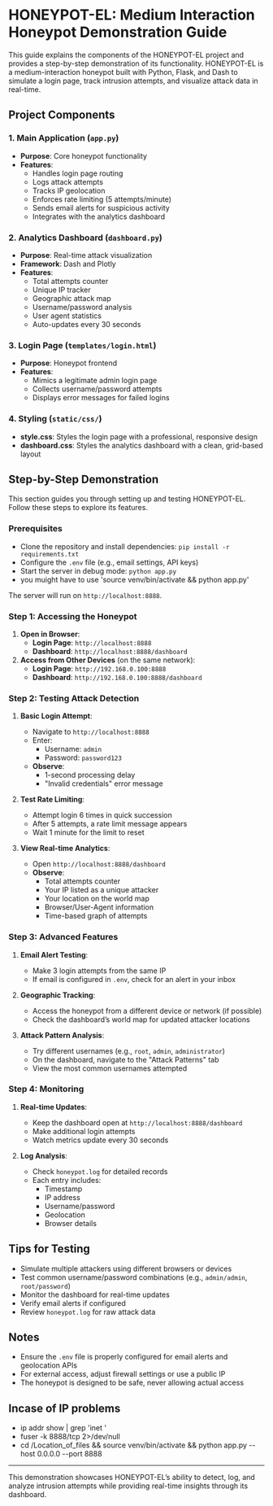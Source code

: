 # HONEYPOT-EL: Medium Interaction Honeypot Demonstration Guide

This guide explains the components of the HONEYPOT-EL project and provides a step-by-step demonstration of its functionality. HONEYPOT-EL is a medium-interaction honeypot built with Python, Flask, and Dash to simulate a login page, track intrusion attempts, and visualize attack data in real-time.

## Project Components

### 1. Main Application (`app.py`)
- **Purpose**: Core honeypot functionality
- **Features**:
  - Handles login page routing
  - Logs attack attempts
  - Tracks IP geolocation
  - Enforces rate limiting (5 attempts/minute)
  - Sends email alerts for suspicious activity
  - Integrates with the analytics dashboard

### 2. Analytics Dashboard (`dashboard.py`)
- **Purpose**: Real-time attack visualization
- **Framework**: Dash and Plotly
- **Features**:
  - Total attempts counter
  - Unique IP tracker
  - Geographic attack map
  - Username/password analysis
  - User agent statistics
  - Auto-updates every 30 seconds

### 3. Login Page (`templates/login.html`)
- **Purpose**: Honeypot frontend
- **Features**:
  - Mimics a legitimate admin login page
  - Collects username/password attempts
  - Displays error messages for failed logins

### 4. Styling (`static/css/`)
- **style.css**: Styles the login page with a professional, responsive design
- **dashboard.css**: Styles the analytics dashboard with a clean, grid-based layout

## Step-by-Step Demonstration

This section guides you through setting up and testing HONEYPOT-EL. Follow these steps to explore its features.

### Prerequisites
- Clone the repository and install dependencies: `pip install -r requirements.txt`
- Configure the `.env` file (e.g., email settings, API keys)
- Start the server in debug mode: `python app.py`
- you muight have to use 'source venv/bin/activate && python app.py'

The server will run on `http://localhost:8888`.

### Step 1: Accessing the Honeypot
1. **Open in Browser**:
   - **Login Page**: `http://localhost:8888`
   - **Dashboard**: `http://localhost:8888/dashboard`
2. **Access from Other Devices** (on the same network):
   - **Login Page**: `http://192.168.0.100:8888`
   - **Dashboard**: `http://192.168.0.100:8888/dashboard`

### Step 2: Testing Attack Detection
1. **Basic Login Attempt**:
   - Navigate to `http://localhost:8888`
   - Enter:
     - Username: `admin`
     - Password: `password123`
   - **Observe**:
     - 1-second processing delay
     - "Invalid credentials" error message

2. **Test Rate Limiting**:
   - Attempt login 6 times in quick succession
   - After 5 attempts, a rate limit message appears
   - Wait 1 minute for the limit to reset

3. **View Real-time Analytics**:
   - Open `http://localhost:8888/dashboard`
   - **Observe**:
     - Total attempts counter
     - Your IP listed as a unique attacker
     - Your location on the world map
     - Browser/User-Agent information
     - Time-based graph of attempts

### Step 3: Advanced Features
1. **Email Alert Testing**:
   - Make 3 login attempts from the same IP
   - If email is configured in `.env`, check for an alert in your inbox

2. **Geographic Tracking**:
   - Access the honeypot from a different device or network (if possible)
   - Check the dashboard’s world map for updated attacker locations

3. **Attack Pattern Analysis**:
   - Try different usernames (e.g., `root`, `admin`, `administrator`)
   - On the dashboard, navigate to the "Attack Patterns" tab
   - View the most common usernames attempted

### Step 4: Monitoring
1. **Real-time Updates**:
   - Keep the dashboard open at `http://localhost:8888/dashboard`
   - Make additional login attempts
   - Watch metrics update every 30 seconds

2. **Log Analysis**:
   - Check `honeypot.log` for detailed records
   - Each entry includes:
     - Timestamp
     - IP address
     - Username/password
     - Geolocation
     - Browser details

## Tips for Testing
- Simulate multiple attackers using different browsers or devices
- Test common username/password combinations (e.g., `admin/admin`, `root/password`)
- Monitor the dashboard for real-time updates
- Verify email alerts if configured
- Review `honeypot.log` for raw attack data

## Notes
- Ensure the `.env` file is properly configured for email alerts and geolocation APIs
- For external access, adjust firewall settings or use a public IP
- The honeypot is designed to be safe, never allowing actual access
## Incase of IP problems 
- ip addr show | grep 'inet '
- fuser -k 8888/tcp 2>/dev/null
- cd /Location_of_files && source venv/bin/activate && python app.py --host 0.0.0.0 --port 8888
---

This demonstration showcases HONEYPOT-EL’s ability to detect, log, and analyze intrusion attempts while providing real-time insights through its dashboard.
